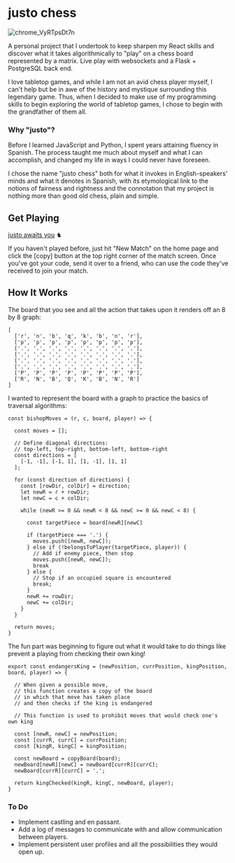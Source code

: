 # justo chess

![chrome_VyRTpsDt7n](https://github.com/jwily/react-chess/assets/87846621/3e69e7b6-b160-4fa0-89de-66f462369287)

A personal project that I undertook to keep sharpen my React skills and discover what it takes algorithmically to "play" on a chess board represented by a matrix. Live play with websockets and a Flask + PostgreSQL back end.

I love tabletop games, and while I am not an avid chess player myself, I can't help but be in awe of the history and mystique surrounding this legendary game. Thus, when I decided to make use of my programming skills to begin exploring the world of tabletop games, I chose to begin with the grandfather of them all.

### Why "justo"?

Before I learned JavaScript and Python, I spent years attaining fluency in Spanish. The process taught me much about myself and what I can accomplish, and changed my life in ways I could never have foreseen.

I chose the name "justo chess" both for what it invokes in English-speakers' minds and what it denotes in Spanish, with its etymological link to the notions of fairness and rightness and the connotation that my project is nothing more than good old chess, plain and simple.

## Get Playing

[justo awaits you](https://justochess.onrender.com/) ♞

If you haven't played before, just hit "New Match" on the home page and click the [copy] button at the top right corner of the match screen.
Once you've got your code, send it over to a friend, who can use the code they've received to join your match.

## How It Works

The board that you see and all the action that takes upon it renders off an 8 by 8 graph:

```
[
  ['r', 'n', 'b', 'q', 'k', 'b', 'n', 'r'],
  ['p', 'p', 'p', 'p', 'p', 'p', 'p', 'p'],
  ['.', '.', '.', '.', '.', '.', '.', '.'],
  ['.', '.', '.', '.', '.', '.', '.', '.'],
  ['.', '.', '.', '.', '.', '.', '.', '.'],
  ['.', '.', '.', '.', '.', '.', '.', '.'],
  ['P', 'P', 'P', 'P', 'P', 'P', 'P', 'P'],
  ['R', 'N', 'B', 'Q', 'K', 'B', 'N', 'R']
]
```

I wanted to represent the board with a graph to practice the basics of traversal algorithms:

```
const bishopMoves = (r, c, board, player) => {

  const moves = [];

  // Define diagonal directions:
  // top-left, top-right, bottom-left, bottom-right
  const directions = [
    [-1, -1], [-1, 1], [1, -1], [1, 1]
  ];

  for (const direction of directions) {
    const [rowDir, colDir] = direction;
    let newR = r + rowDir;
    let newC = c + colDir;

    while (newR >= 0 && newR < 8 && newC >= 0 && newC < 8) {

      const targetPiece = board[newR][newC]

      if (targetPiece === '.') {
        moves.push([newR, newC]);
      } else if (!belongsToPlayer(targetPiece, player)) {
        // Add if enemy piece, then stop
        moves.push([newR, newC]);
        break
      } else {
        // Stop if an occupied square is encountered
        break;
      }
      newR += rowDir;
      newC += colDir;
    }
  }

  return moves;
}
```

The fun part was beginning to figure out what it would take to do things like prevent a playing from checking their own king!

```
export const endangersKing = (newPosition, currPosition, kingPosition, board, player) => {

  // When given a possible move,
  // this function creates a copy of the board
  // in which that move has taken place
  // and then checks if the king is endangered

  // This function is used to prohibit moves that would check one's own king

  const [newR, newC] = newPosition;
  const [currR, currC] = currPosition;
  const [kingR, kingC] = kingPosition;

  const newBoard = copyBoard(board);
  newBoard[newR][newC] = newBoard[currR][currC];
  newBoard[currR][currC] = '.';

  return kingChecked(kingR, kingC, newBoard, player);
}
```

### To Do
- Implement castling and en passant.
- Add a log of messages to communicate with and allow communication between players.
- Implement persistent user profiles and all the possibilities they would open up.
